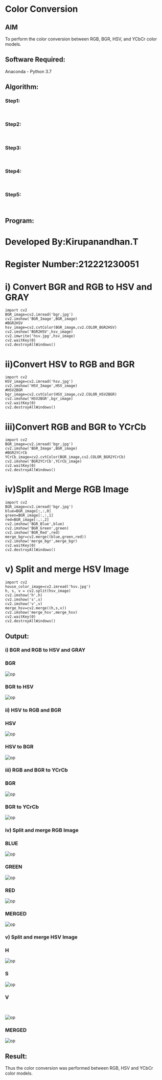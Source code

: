 # Color Conversion
## AIM
To perform the color conversion between RGB, BGR, HSV, and YCbCr color models.

## Software Required:
Anaconda - Python 3.7
## Algorithm:
### Step1:
<br>

### Step2:
<br>

### Step3:
<br>

### Step4:
<br>

### Step5:
<br>

## Program:

# Developed By:Kirupanandhan.T
# Register Number:212221230051
# i) Convert BGR and RGB to HSV and GRAY
```
import cv2
BGR_image=cv2.imread('bgr.jpg')
cv2.imshow('BGR_Image',BGR_image)
#BGR2HSV
hsv_image=cv2.cvtColor(BGR_image,cv2.COLOR_BGR2HSV)
cv2.imshow('BGR2HSV',hsv_image)
cv2.imwrite('hsv.jpg',hsv_image)
cv2.waitKey(0)
cv2.destroyAllWindows()

```




# ii)Convert HSV to RGB and BGR
```
import cv2
HSV_image=cv2.imread('hsv.jpg')
cv2.imshow('HSV_Image',HSV_image)
#HSV2BGR
bgr_image=cv2.cvtColor(HSV_image,cv2.COLOR_HSV2BGR)
cv2.imshow('HSV2BGR',bgr_image)
cv2.waitKey(0)
cv2.destroyAllWindows()
```


# iii)Convert RGB and BGR to YCrCb
```
import cv2
BGR_image=cv2.imread('bgr.jpg')
cv2.imshow('BGR_Image',BGR_image)
#BGR2YCrCb
YCrCb_image=cv2.cvtColor(BGR_image,cv2.COLOR_BGR2YCrCb)
cv2.imshow('BGR2YCrCb',YCrCb_image)
cv2.waitKey(0)
cv2.destroyAllWindows()
```



# iv)Split and Merge RGB Image
```
import cv2
BGR_image=cv2.imread('bgr.jpg')
blue=BGR_image[:,:,0]
green=BGR_image[:,:,1]
red=BGR_image[:,:,2]
cv2.imshow('BGR_Blue',blue)
cv2.imshow('BGR_Green',green)
cv2.imshow('BGR_Red',red)
merge_bgr=cv2.merge((blue,green,red))
cv2.imshow('merge_bgr',merge_bgr)
cv2.waitKey(0)
cv2.destroyAllWindows()
```



# v) Split and merge HSV Image
```
import cv2
house_color_image=cv2.imread('hsv.jpg')
h, s, v = cv2.split(hsv_image)
cv2.imshow('h',h)
cv2.imshow('s',s)
cv2.imshow('v',v)
merge_hsv=cv2.merge((h,s,v))
cv2.imshow('merge_hsv',merge_hsv)
cv2.waitKey(0)
cv2.destroyAllWindows()
```




## Output:
### i) BGR and RGB to HSV and GRAY
### BGR
![op](./op1.png)
<br>

### BGR to HSV
![op](./op2.png)
<br>

### ii) HSV to RGB and BGR
### HSV
![op](./op3.png)
<br>

### HSV to BGR
![op](./op4.png)
<br>

### iii) RGB and BGR to YCrCb
### BGR
![op](./op5.png)
<br>

### BGR to YCrCb
![op](./op6.png)
<br>

### iv) Split and merge RGB Image
### BLUE
![op](./op7.png)
<br>

### GREEN
![op](./op8.png)
<br>

### RED
![op](./op9.png)
<br>

### MERGED

![op](./op10.png)
<br>

### v) Split and merge HSV Image
### H
![op](./op11.png)
<br>

### S
![op](./op12.png)

### V
<br>

![op](./op13.png)
<br>

### MERGED
![op](./op14.png)
<br>

## Result:
Thus the color conversion was performed between RGB, HSV and YCbCr color models.
